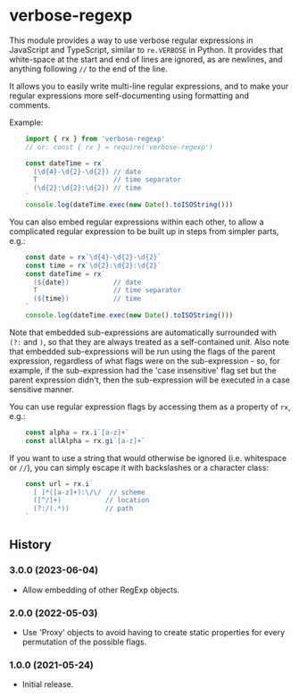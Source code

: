# verbose-regexp

This module provides a way to use verbose regular expressions in
JavaScript and TypeScript, similar to `re.VERBOSE` in Python. It
provides that white-space at the start and end of lines are ignored,
as are newlines, and anything following `//` to the end of the line.

It allows you to easily write multi-line regular expressions, and to
make your regular expressions more self-documenting using formatting
and comments.

Example:

```javascript
    import { rx } from 'verbose-regexp'
    // or: const { rx } = require('verbose-regexp')

    const dateTime = rx`
      (\d{4}-\d{2}-\d{2}) // date
      T                   // time separator
      (\d{2}:\d{2}:\d{2}) // time
    `
    console.log(dateTime.exec(new Date().toISOString()))
```

You can also embed regular expressions within each other, to allow a
complicated regular expression to be built up in steps from simpler parts,
e.g.:

```javascript
    const date = rx`\d{4}-\d{2}-\d{2}`
    const time = rx`\d{2}:\d{2}:\d{2}`
    const dateTime = rx`
      (${date})           // date
      T                   // time separator
      (${time})           // time
    `
    console.log(dateTime.exec(new Date().toISOString()))
```

Note that embedded sub-expressions are automatically surrounded with `(?:`
and `)`, so that they are always treated as a self-contained unit. Also note
that embedded sub-expressions will be run using the flags of the parent
expression, regardless of what flags were on the sub-expression - so, for
example, if the sub-expression had the 'case insensitive' flag set but the
parent expression didn't, then the sub-expression will be executed in a
case sensitive manner.

You can use regular expression flags by accessing them as a property of `rx`,
e.g.:

```javascript
    const alpha = rx.i`[a-z]+`
    const allAlpha = rx.gi`[a-z]+`
```

If you want to use a string that would otherwise be ignored (i.e. whitespace
or `//`), you can simply escape it with backslashes or a character class:

```javascript
    const url = rx.i`
      [ ]*([a-z]+):\/\/  // scheme
      ([^/]+)           // location
      (?:/(.*))         // path
    `
```

## History

### 3.0.0 (2023-06-04)

  * Allow embedding of other RegExp objects.

### 2.0.0 (2022-05-03)

  * Use 'Proxy' objects to avoid having to create static properties for
    every permutation of the possible flags.

### 1.0.0 (2021-05-24)

  * Initial release.
